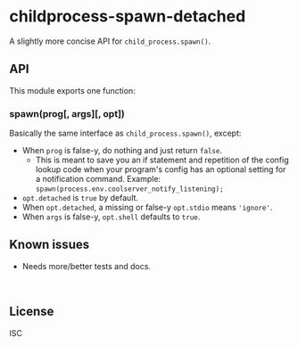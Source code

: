 ﻿
<!--#echo json="package.json" key="name" underline="=" -->
childprocess-spawn-detached
===========================
<!--/#echo -->

<!--#echo json="package.json" key="description" -->
A slightly more concise API for `child_process.spawn()`.
<!--/#echo -->



API
---

This module exports one function:

### spawn(prog[, args][, opt])

Basically the same interface as `child_process.spawn()`, except:

* When `prog` is false-y, do nothing and just return `false`.
  * This is meant to save you an if statement and repetition of the
    config lookup code when your program's config has an optional
    setting for a notification command.
    Example: `spawn(process.env.coolserver_notify_listening);`
* `opt.detached` is `true` by default.
* When `opt.detached`, a missing or false-y `opt.stdio` means `'ignore'`.
* When `args` is false-y, `opt.shell` defaults to `true`.



<!--#toc stop="scan" -->



Known issues
------------

* Needs more/better tests and docs.




&nbsp;


License
-------
<!--#echo json="package.json" key=".license" -->
ISC
<!--/#echo -->
